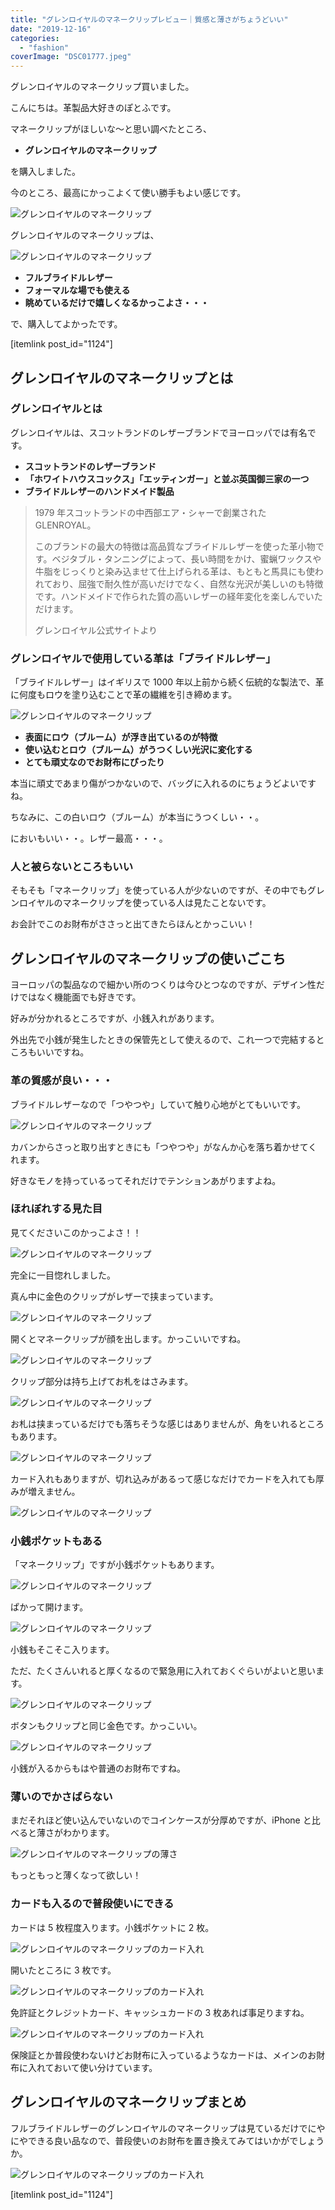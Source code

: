```yaml
---
title: "グレンロイヤルのマネークリップレビュー｜質感と薄さがちょうどいい"
date: "2019-12-16"
categories:
  - "fashion"
coverImage: "DSC01777.jpeg"
---
```


グレンロイヤルのマネークリップ買いました。

こんにちは。革製品大好きのぽとふです。

マネークリップがほしいな～と思い調べたところ、

- **グレンロイヤルのマネークリップ**

を購入しました。

今のところ、最高にかっこよくて使い勝手もよい感じです。

![グレンロイヤルのマネークリップ](images/DSC01776.jpeg)

グレンロイヤルのマネークリップは、

![グレンロイヤルのマネークリップ](images/DSC01763.jpeg)

- **フルブライドルレザー**
- **フォーマルな場でも使える**
- **眺めているだけで嬉しくなるかっこよさ・・・**

で、購入してよかったです。

\[itemlink post_id="1124"\]

## グレンロイヤルのマネークリップとは

### グレンロイヤルとは

グレンロイヤルは、スコットランドのレザーブランドでヨーロッパでは有名です。

- **スコットランドのレザーブランド**
- **「ホワイトハウスコックス」「エッティンガー」と並ぶ英国御三家の一つ**
- **ブライドルレザーのハンドメイド製品**

> 1979 年スコットランドの中西部エア・シャーで創業された GLENROYAL。
>
> このブランドの最大の特徴は高品質なブライドルレザーを使った革小物です。ベジタブル・タンニングによって、長い時間をかけ、蜜蝋ワックスや牛脂をじっくりと染み込ませて仕上げられる革は、もともと馬具にも使われており、屈強で耐久性が高いだけでなく、自然な光沢が美しいのも特徴です。ハンドメイドで作られた質の高いレザーの経年変化を楽しんでいただけます。
>
> グレンロイヤル公式サイトより

### グレンロイヤルで使用している革は「ブライドルレザー」

「ブライドルレザー」はイギリスで 1000 年以上前から続く伝統的な製法で、革に何度もロウを塗り込むことで革の繊維を引き締めます。

![グレンロイヤルのマネークリップ](images/DSC01767.jpeg)

- **表面にロウ（ブルーム）が浮き出ているのが特徴**
- **使い込むとロウ（ブルーム）がうつくしい光沢に変化する**
- **とても頑丈なのでお財布にぴったり**

本当に頑丈であまり傷がつかないので、バッグに入れるのにちょうどよいですね。

ちなみに、この白いロウ（ブルーム）が本当にうつくしい・・。

においもいい・・。レザー最高・・・。

### 人と被らないところもいい

そもそも「マネークリップ」を使っている人が少ないのですが、その中でもグレンロイヤルのマネークリップを使っている人は見たことないです。

お会計でこのお財布がささっと出てきたらほんとかっこいい！

## グレンロイヤルのマネークリップの使いごこち

ヨーロッパの製品なので細かい所のつくりは今ひとつなのですが、デザイン性だけではなく機能面でも好きです。

好みが分かれるところですが、小銭入れがあります。

外出先で小銭が発生したときの保管先として使えるので、これ一つで完結するところもいいですね。

### 革の質感が良い・・・

ブライドルレザーなので「つやつや」していて触り心地がとてもいいです。

![グレンロイヤルのマネークリップ](images/DSC01779.jpeg)

カバンからさっと取り出すときにも「つやつや」がなんか心を落ち着かせてくれます。

好きなモノを持っているってそれだけでテンションあがりますよね。

### ほれぼれする見た目

見てくださいこのかっこよさ！！

![グレンロイヤルのマネークリップ](images/DSC01764.jpeg)

完全に一目惚れしました。

真ん中に金色のクリップがレザーで挟まっています。

![グレンロイヤルのマネークリップ](images/DSC01765.jpeg)

開くとマネークリップが顔を出します。かっこいいですね。

![グレンロイヤルのマネークリップ](images/DSC01766.jpeg)

クリップ部分は持ち上げてお札をはさみます。

![グレンロイヤルのマネークリップ](images/DSC01769.jpeg)

お札は挟まっているだけでも落ちそうな感じはありませんが、角をいれるところもあります。

![グレンロイヤルのマネークリップ](images/DSC01768.jpeg)

カード入れもありますが、切れ込みがあるって感じなだけでカードを入れても厚みが増えません。

![グレンロイヤルのマネークリップ](images/DSC01767.jpeg)

### 小銭ポケットもある

「マネークリップ」ですが小銭ポケットもあります。

![グレンロイヤルのマネークリップ](images/DSC01778.jpeg)

ぱかって開けます。

![グレンロイヤルのマネークリップ](images/DSC01771.jpeg)

小銭もそこそこ入ります。

ただ、たくさんいれると厚くなるので緊急用に入れておくぐらいがよいと思います。

![グレンロイヤルのマネークリップ](images/DSC01772.jpeg)

ボタンもクリップと同じ金色です。かっこいい。

![グレンロイヤルのマネークリップ](images/DSC01770.jpeg)

小銭が入るからもはや普通のお財布ですね。

### 薄いのでかさばらない

まだそれほど使い込んでいないのでコインケースが分厚めですが、iPhone と比べると薄さがわかります。

![グレンロイヤルのマネークリップの薄さ](images/DSC01781.jpeg)

もっともっと薄くなって欲しい！

### カードも入るので普段使いにできる

カードは 5 枚程度入ります。小銭ポケットに 2 枚。

![グレンロイヤルのマネークリップのカード入れ](images/DSC01773.jpeg)

開いたところに 3 枚です。

![グレンロイヤルのマネークリップのカード入れ](images/DSC01767.jpeg)

免許証とクレジットカード、キャッシュカードの 3 枚あれば事足りますね。

![グレンロイヤルのマネークリップのカード入れ](images/DSC01783.jpeg)

保険証とか普段使わないけどお財布に入っているようなカードは、メインのお財布に入れておいて使い分けています。

## グレンロイヤルのマネークリップまとめ

フルブライドルレザーのグレンロイヤルのマネークリップは見ているだけでにやにやできる良い品なので、普段使いのお財布を置き換えてみてはいかがでしょうか。

![グレンロイヤルのマネークリップのカード入れ](images/DSC01784.jpeg)

\[itemlink post_id="1124"\]
